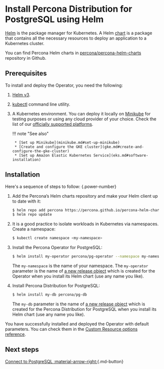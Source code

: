 # Install Percona Distribution for PostgreSQL using Helm

[Helm](https://github.com/helm/helm) is the package manager for Kubernetes. 
A Helm [chart](https://helm.sh/docs/topics/charts/) is a package that contains all the necessary resources to deploy an application to a Kubernetes cluster.

You can find Percona Helm charts in [percona/percona-helm-charts](https://github.com/percona/percona-helm-charts) repository in Github.

## Prerequisites

To install and deploy the Operator, you need the following:

1. [Helm v3](https://docs.helm.sh/using_helm/#installing-helm).
2. [kubectl](https://kubernetes.io/docs/tasks/tools/) command line utility.
3. A Kubernetes environment. You can deploy it locally on [Minikube](https://github.com/kubernetes/minikube) for testing purposes or using any cloud provider of your choice. Check the list of our [officially supported platforms](System-Requirements.md#officially-supported-platforms).

    !!! note "See also"

        * [Set up Minikube](minikube.md#set-up-minikube)
        * [Create and configure the GKE cluster](gke.md#create-and-configure-the-gke-cluster)
        * [Set up Amazon Elastic Kubernetes Service](eks.md#software-installation)

## Installation 

Here's a sequence of steps to follow:
{.power-number}

1. Add the Percona’s Helm charts repository and make your Helm client up to
    date with it:

    ``` {.bash data-prompt="$" }
    $ helm repo add percona https://percona.github.io/percona-helm-charts/
    $ helm repo update
    ```

2. It is a good practice to isolate workloads in Kubernetes via namespaces. Create a namespace:

    ```{.bash data-prompt="$" }
    $ kubectl create namespace <my-namespace>
    ```

3. Install the Percona Operator for PostgreSQL:

    ``` {.bash data-prompt="$" }
    $ helm install my-operator percona/pg-operator --namespace my-namespace 
    ```

    The `my-namespace` is the name of your namespace. The `my-operator` parameter is the name of [a new release object](https://helm.sh/docs/intro/using_helm/#three-big-concepts)
    which is created for the Operator when you install its Helm chart (use any
    name you like).

3. Install Percona Distribution for PostgreSQL:

    ```{.bash data-prompt="$" }
    $ helm install my-db percona/pg-db
    ```

    The `my-db` parameter is the name of [a new release object](https://helm.sh/docs/intro/using_helm/#three-big-concepts)
    which is created for the Percona Distribution for PostgreSQL when you install
    its Helm chart (use any name you like).

You have successfully installed and deployed the Operator with default parameters. You can check them in the [Custom Resource options reference](operator.md#operator-custom-resource-options).

## Next steps

[Connect to PostgreSQL :material-arrow-right:](connect.md){.md-button}
